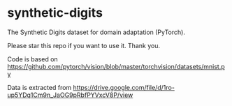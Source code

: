 # synthetic-digits

The Synthetic Digits dataset for domain adaptation (PyTorch).

Please star this repo if you want to use it. Thank you.

Code is based on https://github.com/pytorch/vision/blob/master/torchvision/datasets/mnist.py

Data is extracted from https://drive.google.com/file/d/1ro-up5YDq1Cm9n_JaOG9pRbfPYVxcV8P/view
